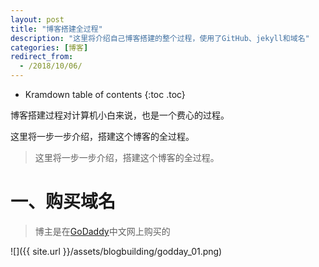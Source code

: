 ```yaml
---
layout: post
title: "博客搭建全过程"
description: "这里将介绍自己博客搭建的整个过程，使用了GitHub、jekyll和域名"
categories: [博客]
redirect_from:
  - /2018/10/06/
---
```

* Kramdown table of contents
{:toc .toc}

博客搭建过程对计算机小白来说，也是一个费心的过程。

这里将一步一步介绍，搭建这个博客的全过程。

> 这里将一步一步介绍，搭建这个博客的全过程。


# 一、购买域名
> 博主是在[GoDaddy](https://sg.godaddy.com/zh/)中文网上购买的

![]({{ site.url }}/assets/blogbuilding/godday_01.png)